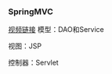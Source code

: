 ### SpringMVC
[视频链接](https://www.bilibili.com/video/BV1aE41167Tu?p=4)
模型：DAO和Service

视图：JSP

控制器：Servlet
